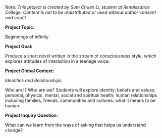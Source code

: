 Note:
*This project is created by Sum Chuen Li, student at Renaissance College. Content is not to be redistributed or used without author consent and credit.*

**Project Topic:**

Beginnings of Infinity

**Project Goal:**

Produce a short novel written in the stream of consciousness style, which explores attitudes of interaction in a teenage voice. 

**Project Global Context:**

*Identities and Relationships*

Who am I? Who are we? 
Students will explore identity; beliefs and values; personal, physical, mental, social and spiritual health; human relationships including families, friends, communities and cultures; what it means to be human. 

**Project Inquiry Question:**

What can we learn from the ways of asking that helps us understand change?

